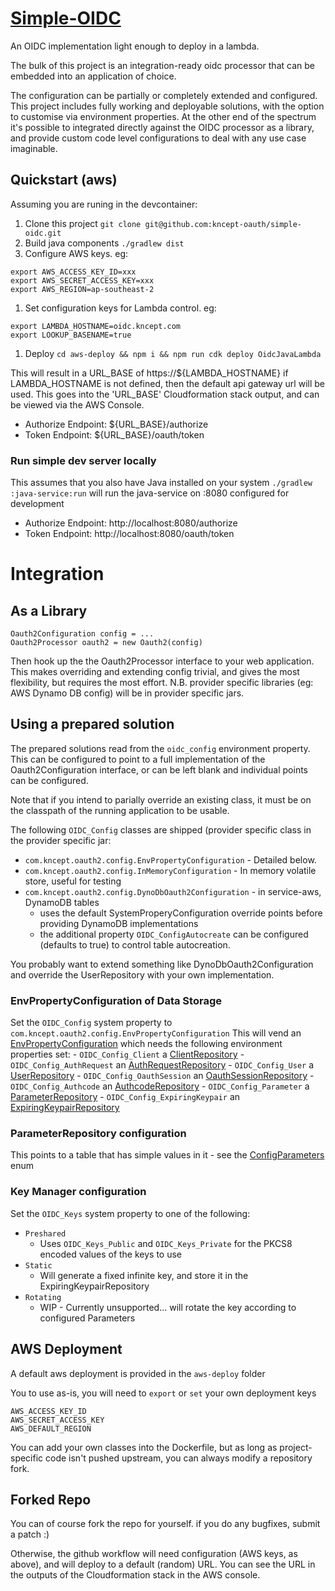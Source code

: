 # [Simple-OIDC](https://github.com/kncept-oauth/simple-oidc)
An OIDC implementation light enough to deploy in a lambda.

The bulk of this project is an integration-ready oidc processor that can be
embedded into an application of choice.

The configuration can be partially or completely extended and configured.
This project includes fully working and deployable solutions, with the option
to customise via environment properties. At the other end of the spectrum
it's possible to integrated directly against the OIDC processor as a library,
and provide custom code level configurations to deal with any use case imaginable.

## Quickstart (aws)
Assuming you are runing in the devcontainer:
1. Clone this project `git clone git@github.com:kncept-oauth/simple-oidc.git`
1. Build java components `./gradlew dist`
1. Configure AWS keys. eg:
  ```
  export AWS_ACCESS_KEY_ID=xxx
  export AWS_SECRET_ACCESS_KEY=xxx
  export AWS_REGION=ap-southeast-2
  ```
1. Set configuration keys for Lambda control. eg:
  ```
  export LAMBDA_HOSTNAME=oidc.kncept.com
  export LOOKUP_BASENAME=true
  ```
1. Deploy `cd aws-deploy && npm i && npm run cdk deploy OidcJavaLambda`

This will result in a URL_BASE of https://${LAMBDA_HOSTNAME}
if LAMBDA_HOSTNAME is not defined, then the default api gateway url will be used.
This goes into the 'URL_BASE' Cloudformation stack output, and can be viewed via the AWS Console.
- Authorize Endpoint: ${URL_BASE}/authorize
- Token Endpoint: ${URL_BASE}/oauth/token

### Run simple dev server locally
This assumes that you also have Java installed on your system
`./gradlew :java-service:run` will run the java-service on :8080 configured for development
- Authorize Endpoint: http://localhost:8080/authorize
- Token Endpoint: http://localhost:8080/oauth/token


# Integration

## As a Library
    Oauth2Configuration config = ...
    Oauth2Processor oauth2 = new Oauth2(config)
Then hook up the the Oauth2Processor interface to your web application.
This makes overriding and extending config trivial, and gives the most flexibility, but requires the most effort.
N.B. provider specific libraries (eg: AWS Dynamo DB config) will be in provider specific jars.

## Using a prepared solution
The prepared solutions read from the `oidc_config` environment property.
This can be configured to point to a full implementation of the Oauth2Configuration
interface, or can be left blank and individual points can be configured.

Note that if you intend to parially override an existing class, it must be on the
classpath of the running application to be usable.

The following `OIDC_Config` classes are shipped (provider specific class in the provider specific jar:
- `com.kncept.oauth2.config.EnvPropertyConfiguration` - Detailed below.
- `com.kncept.oauth2.config.InMemoryConfiguration` - In memory volatile store, useful for testing
- `com.kncept.oauth2.config.DynoDbOauth2Configuration` - in service-aws, DynamoDB tables
  - uses the default SystemProperyConfiguration override points before providing DynamoDB implementations
  - the additional property `OIDC_ConfigAutocreate` can be configured (defaults to true) to control table autocreation. 

You probably want to extend something like DynoDbOauth2Configuration and override the UserRepository
with your own implementation.

### EnvPropertyConfiguration of Data Storage
Set the `OIDC_Config` system property to `com.kncept.oauth2.config.EnvPropertyConfiguration`
This will vend an [EnvPropertyConfiguration](service-implementation/src/main/java/com/kncept/oauth2/config/SystemProperyConfiguration.java)
which needs the following environment properties set:
    - `OIDC_Config_Client` a [ClientRepository](service-interfaces/src/main/java/com/kncept/oauth2/config/client/ClientRepository.java)
    - `OIDC_Config_AuthRequest` an [AuthRequestRepository](service-interfaces/src/main/java/com/kncept/oauth2/config/authrequest/AuthRequestRepository.java)
    - `OIDC_Config_User` a [UserRepository](service-interfaces/src/main/java/com/kncept/oauth2/config/user/UserRepository.java)
    - `OIDC_Config_OauthSession` an [OauthSessionRepository](service-interfaces/src/main/java/com/kncept/oauth2/config/session/OauthSessionRepository.java)
    - `OIDC_Config_Authcode` an [AuthcodeRepository](service-interfaces/src/main/java/com/kncept/oauth2/config/authcode/AuthcodeRepository.java)
    - `OIDC_Config_Parameter` a [ParameterRepository](service-interfaces/src/main/java/com/kncept/oauth2/config/parameter/ParameterRepository.java)
    - `OIDC_Config_ExpiringKeypair` an [ExpiringKeypairRepository](service-interfaces/src/main/java/com/kncept/oauth2/config/crypto/ExpiringKeypairRepository.java)

### ParameterRepository configuration
This points to a table that has simple values in it - see the [ConfigParameters](service-interfaces/src/main/java/com/kncept/oauth2/config/parameter/ConfigParameters.java) enum

### Key Manager configuration
Set the `OIDC_Keys` system property to one of the following:
  - `Preshared`
    - Uses `OIDC_Keys_Public` and `OIDC_Keys_Private` for the PKCS8 encoded values of the keys to use
  - `Static`
    - Will generate a fixed infinite key, and store it in the ExpiringKeypairRepository
  - `Rotating`
    - WIP - Currently unsupported... will rotate the key according to configured Parameters


## AWS Deployment
A default aws deployment is provided in the `aws-deploy` folder

You to use as-is, you will need to `export` or `set` your own deployment keys

    AWS_ACCESS_KEY_ID
    AWS_SECRET_ACCESS_KEY
    AWS_DEFAULT_REGION

You can add your own classes into the Dockerfile, but as long as project-specific code
isn't pushed upstream, you can always modify a repository fork.

## Forked Repo

You can of course fork the repo for yourself.
if you do any bugfixes, submit a patch :)

Otherwise, the github workflow will need configuration (AWS keys, as above), and will deploy to a default (random) URL.
You can see the URL in the outputs of the Cloudformation stack in the AWS console.
